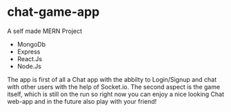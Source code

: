 # chat-game-app

A self made MERN Project 

* MongoDb
* Express
* React.Js
* Node.Js

The app is first of all a Chat app with the abbilty to Login/Signup and chat with other users with the help of Socket.io.
The second aspect is the game itself, which is still on the run so right now you can enjoy a nice looking Chat web-app and in the future also play with your friend!
